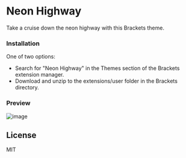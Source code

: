# Neon Highway
Take a cruise down the neon highway with this Brackets theme.

### Installation
One of two options:
- Search for "Neon Highway" in the Themes section of the Brackets extension manager.
- Download and unzip to the extensions/user folder in the Brackets directory.

### Preview
![image](https://cloud.githubusercontent.com/assets/10617681/7733380/a1d41b32-fefc-11e4-993b-890be86e3705.png)

License
----
MIT
